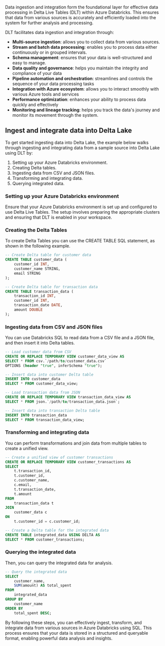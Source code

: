 Data ingestion and integration form the foundational layer for effective data processing in Delta Live Tables (DLT) within Azure Databricks. This ensures that data from various sources is accurately and efficiently loaded into the system for further analysis and processing. 

DLT facilitates data ingestion and integration through:

- **Multi-source ingestion**: allows you to collect data from various sources.
- **Stream and batch data processing**: enables you to process data either continuously or in grouped intervals.
- **Schema management**: ensures that your data is well-structured and easy to manage.
- **Data quality and governance**: helps you maintain the integrity and compliance of your data
- **Pipeline automation and orchestration**: streamlines and controls the sequence of your data processing tasks
- **Integration with Azure ecosystem**: allows you to interact smoothly with various Azure tools and services
- **Performance optimization**: enhances your ability to process data quickly and effectively
- **Monitoring and lineage tracking**: helps you track the data's journey and monitor its movement through the system.

## Ingest and integrate data into Delta Lake
To get started ingesting data into Delta Lake, the example below walks through ingesting and integrating data from a sample source into Delta Lake using DLT by:

1. Setting up your Azure Databricks environment.
1. Creating Delta tables.
1. Ingesting data from CSV and JSON files.
1. Transforming and integrating data.
1. Querying integrated data.

### Setting up your Azure Databricks environment
Ensure that your Azure Databricks environment is set up and configured to use Delta Live Tables. The setup involves preparing the appropriate clusters and ensuring that DLT is enabled in your workspace.

### Creating the Delta Tables
To create Delta Tables you can use the CREATE TABLE SQL statement, as shown in the following example.

```sql
-- Create Delta table for customer data
CREATE TABLE customer_data (
    customer_id INT,
    customer_name STRING,
    email STRING
);

-- Create Delta table for transaction data
CREATE TABLE transaction_data (
    transaction_id INT,
    customer_id INT,
    transaction_date DATE,
    amount DOUBLE
);
```

### Ingesting data from CSV and JSON files
You can use Databricks SQL to read data from a CSV file and a JSON file, and then insert it into Delta tables.

```sql
-- Load customer data from CSV
CREATE OR REPLACE TEMPORARY VIEW customer_data_view AS
SELECT * FROM csv.`/path/to/customer_data.csv`
OPTIONS (header "true", inferSchema "true");

-- Insert data into customer Delta table
INSERT INTO customer_data
SELECT * FROM customer_data_view;

-- Load transaction data from JSON
CREATE OR REPLACE TEMPORARY VIEW transaction_data_view AS
SELECT * FROM json.`/path/to/transaction_data.json`;

-- Insert data into transaction Delta table
INSERT INTO transaction_data
SELECT * FROM transaction_data_view;
```

### Transforming and integrating data
You can perform transformations and join data from multiple tables to create a unified view.

```sql
-- Create a unified view of customer transactions
CREATE OR REPLACE TEMPORARY VIEW customer_transactions AS
SELECT
    t.transaction_id,
    t.customer_id,
    c.customer_name,
    c.email,
    t.transaction_date,
    t.amount
FROM
    transaction_data t
JOIN
    customer_data c
ON
    t.customer_id = c.customer_id;

-- Create a Delta table for the integrated data
CREATE TABLE integrated_data USING DELTA AS
SELECT * FROM customer_transactions;
```

### Querying the integrated data
Then, you can query the integrated data for analysis.

```sql
-- Query the integrated data
SELECT
    customer_name,
    SUM(amount) AS total_spent
FROM
    integrated_data
GROUP BY
    customer_name
ORDER BY
    total_spent DESC;
```

By following these steps, you can effectively ingest, transform, and integrate data from various sources in Azure Databricks using SQL. This process ensures that your data is stored in a structured and queryable format, enabling powerful data analysis and insights.
